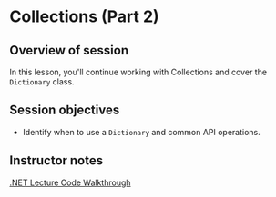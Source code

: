 # Collections (Part 2)

## Overview of session

In this lesson, you'll continue working with Collections and cover the `Dictionary` class.

## Session objectives

* Identify when to use a `Dictionary` and common API operations.

## Instructor notes

[.NET Lecture Code Walkthrough](./dotnet-lecture-code.md)
